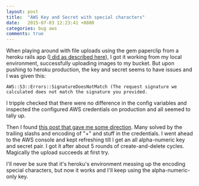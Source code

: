 ```yaml
---
layout: post
title:  "AWS Key and Secret with special characters"
date:   2015-07-03 12:23:41 +0800
categories: bug aws
comments: true
---
```

When playing around with file uploads using the gem paperclip from a heroku rails app ([I did as described here](https://devcenter.heroku.com/articles/paperclip-s3)), I got it working from my local environment, successfully uploading images to my bucket. But upon pushing to heroku production, the key and secret seems to have issues and I was given this:

````
AWS::S3::Errors::SignatureDoesNotMatch (The request signature we calculated does not match the signature you provided.
````
I tripple checked that there were no difference in the config variables and inspected the configured AWS credentials on production and all seemed to tally up.

Then I found [this post that gave me some direction](http://stackoverflow.com/questions/2777078/amazon-mws-request-signature-calculated-does-not-match-the-signature-provided). Many solved by the trailing slashs and encoding of "+" and stuff in the credentials. I went ahead to the AWS console and kept refreshing till I get an all alpha-numeric key and secret pair. I got it after about 5 rounds of create-and-delete cycles. Magically the upload succeeds at first try.

I'll never be sure that it's heroku's environment messing up the encoding special characters, but now it works and I'll keep using the alpha-numeric-only key.
